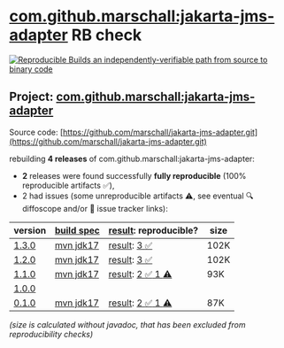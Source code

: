 [com.github.marschall:jakarta-jms-adapter](https://central.sonatype.com/artifact/com.github.marschall/jakarta-jms-adapter/versions) RB check
=======

[![Reproducible Builds](https://reproducible-builds.org/images/logos/rb.svg) an independently-verifiable path from source to binary code](https://reproducible-builds.org/)

## Project: [com.github.marschall:jakarta-jms-adapter](https://central.sonatype.com/artifact/com.github.marschall/jakarta-jms-adapter/versions)

Source code: [https://github.com/marschall/jakarta-jms-adapter.git](https://github.com/marschall/jakarta-jms-adapter.git)

rebuilding **4 releases** of com.github.marschall:jakarta-jms-adapter:
- **2** releases were found successfully **fully reproducible** (100% reproducible artifacts :white_check_mark:),
- 2 had issues (some unreproducible artifacts :warning:, see eventual :mag: diffoscope and/or :memo: issue tracker links):

| version | [build spec](/BUILDSPEC.md) | [result](https://reproducible-builds.org/docs/jvm/): reproducible? | size |
| -- | --------- | ------ | -- |
| [1.3.0](https://central.sonatype.com/artifact/com.github.marschall/jakarta-jms-adapter/1.3.0/pom) | [mvn jdk17](jakarta-jms-adapter-1.3.0.buildspec) | [result](jakarta-jms-adapter-1.3.0.buildinfo): [3 :white_check_mark: ](jakarta-jms-adapter-1.3.0.buildcompare) | 102K |
| [1.2.0](https://central.sonatype.com/artifact/com.github.marschall/jakarta-jms-adapter/1.2.0/pom) | [mvn jdk17](jakarta-jms-adapter-1.2.0.buildspec) | [result](jakarta-jms-adapter-1.2.0.buildinfo): [3 :white_check_mark: ](jakarta-jms-adapter-1.2.0.buildcompare) | 102K |
| [1.1.0](https://central.sonatype.com/artifact/com.github.marschall/jakarta-jms-adapter/1.1.0/pom) | [mvn jdk17](jakarta-jms-adapter-1.1.0.buildspec) | [result](jakarta-jms-adapter-1.1.0.buildinfo): [2 :white_check_mark:  1 :warning:](jakarta-jms-adapter-1.1.0.buildcompare) | 93K |
| [1.0.0](https://central.sonatype.com/artifact/com.github.marschall/jakarta-jms-adapter/1.0.0/pom) | | | |
| [0.1.0](https://central.sonatype.com/artifact/com.github.marschall/jakarta-jms-adapter/0.1.0/pom) | [mvn jdk17](jakarta-jms-adapter-0.1.0.buildspec) | [result](jakarta-jms-adapter-0.1.0.buildinfo): [2 :white_check_mark:  1 :warning:](jakarta-jms-adapter-0.1.0.buildcompare) | 87K |

<i>(size is calculated without javadoc, that has been excluded from reproducibility checks)</i>
